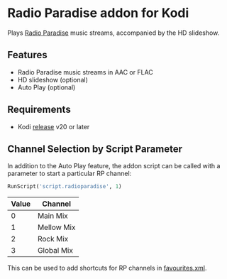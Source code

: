 # Radio Paradise addon for Kodi

Plays [Radio Paradise][] music streams, accompanied by the HD slideshow.

[radio paradise]: https://radioparadise.com/

## Features

- Radio Paradise music streams in AAC or FLAC
- HD slideshow (optional)
- Auto Play (optional)

## Requirements

- Kodi [release][] v20 or later

[release]: https://kodi.wiki/view/Releases

## Channel Selection by Script Parameter

In addition to the Auto Play feature, the addon script can be called with a
parameter to start a particular RP channel:

```python
RunScript('script.radioparadise', 1)
```

| Value | Channel |
| --- | --- |
| 0 | Main Mix |
| 1 | Mellow Mix |
| 2 | Rock Mix |
| 3 | Global Mix |

This can be used to add shortcuts for RP channels in [favourites.xml][].

[favourites.xml]: https://kodi.wiki/view/Favourites.xml
